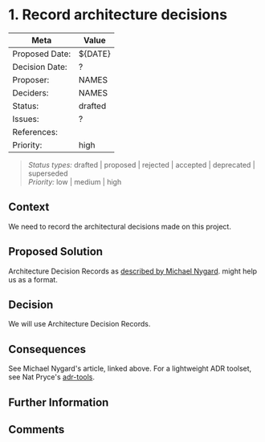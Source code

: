 # 1. Record architecture decisions

| Meta           | Value          |
| -------------- |----------------|
| Proposed Date: | ${DATE}        |
| Decision Date: | ?              |
| Proposer:      | NAMES          |
| Deciders:      | NAMES          |
| Status:        | drafted        |
| Issues:        | ?              |
| References:    |                |
| Priority:      | high           |

> *Status types:* drafted | proposed | rejected | accepted | deprecated | superseded  
> *Priority:* low | medium | high

## Context

We need to record the architectural decisions made on this project.

## Proposed Solution

Architecture Decision Records as
[described by Michael Nygard](http://thinkrelevance.com/blog/2011/11/15/documenting-architecture-decisions).
might help us as a format.

## Decision

We will use Architecture Decision Records.

## Consequences

See Michael Nygard's article, linked above.
For a lightweight ADR toolset, see Nat Pryce's [adr-tools](https://github.com/npryce/adr-tools).

## Further Information

## Comments
